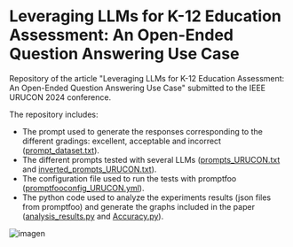 # Leveraging LLMs for K-12 Education Assessment: An Open-Ended Question Answering Use Case
Repository of the article "Leveraging LLMs for K-12 Education Assessment: An Open-Ended Question Answering Use Case" submitted to the IEEE URUCON 2024 conference.

The repository includes:
* The prompt used to generate the responses corresponding to the different gradings: excellent, acceptable and incorrect ([prompt_dataset.txt](https://github.com/gcapde/eval_llms_edutech_assessment/blob/main/prompt_dataset.txt)).
* The different prompts tested with several LLMs ([prompts_URUCON.txt](https://github.com/gcapde/eval_llms_edutech_assessment/blob/main/prompts_URUCON.txt) and [inverted_prompts_URUCON.txt](https://github.com/gcapde/eval_llms_edutech_assessment/blob/main/inverted_prompts_URUCON.txt)).
* The configuration file used to run the tests with promptfoo ([promptfooconfig_URUCON.yml](https://github.com/gcapde/eval_llms_edutech_assessment/blob/main/promptfooconfig_URUCON.yml)).
* The python code used to analyze the experiments results (json files from promptfoo) and generate the graphs included in the paper ([analysis_results.py](https://github.com/gcapde/eval_llms_edutech_assessment/blob/main/analysis_results.py) and [Accuracy.py](https://github.com/gcapde/eval_llms_edutech_assessment/blob/main/Accuracy.ipynb)).

![imagen](https://github.com/gcapde/eval_llms_edutech_assessment/assets/29692811/c7f3efb1-bb35-425e-bcc7-519533407fcb)

